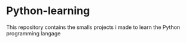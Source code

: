 # Python-learning
This repository contains the smalls projects i made to learn the Python programming langage 
